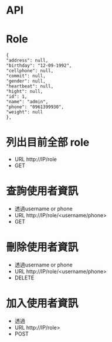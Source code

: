 
# API

# Role　
```
{
"address": null,
"birthday": "12-09-1992",
"cellphone": null,
"commit": null,
"gender": null,
"heartbeat": null,
"hight": null,
"id": 1,
"name": "admin",
"phone": "0961399930",
"weight": null
},
```


# 列出目前全部 role
* URL http://IP/role
* GET

# 查詢使用者資訊　
* 透過username or phone
* URL http://IP/role/<username/phone>
* GET

# 刪除使用者資訊
* 透過username or phone
* URL http://IP/role/<username/phone>
* DELETE

# 加入使用者資訊
* 透過
* URL http://IP/role>
* POST
